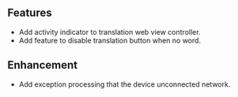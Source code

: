 ## Features
- Add activity indicator to translation web view controller.
- Add feature to disable translation button when no word.

## Enhancement
- Add exception processing that the device unconnected network.
